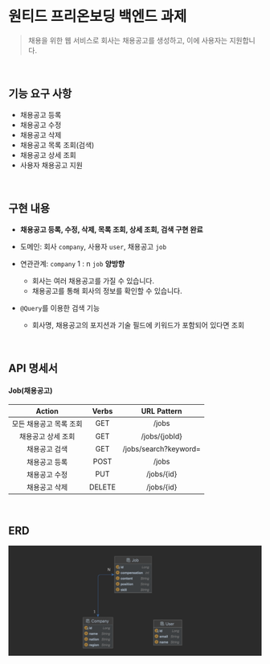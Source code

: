 # 원티드 프리온보딩 백엔드 과제

> 채용을 위한 웹 서비스로 회사는 채용공고를 생성하고, 이에 사용자는 지원합니다.

</br>

## 기능 요구 사항

- 채용공고 등록
- 채용공고 수정
- 채용공고 삭제
- 채용공고 목록 조회(검색)
- 채용공고 상세 조회
- 사용자 채용공고 지원

</br>

## 구현 내용

- **채용공고 등록, 수정, 삭제, 목록 조회, 상세 조회, 검색 구현 완료**
- 도메인: 회사 `company`, 사용자 `user`, 채용공고 `job`
- 연관관계:  `company` 1 : n `job`   **양방향**

  - 회사는 여러 채용공고를 가질 수 있습니다.
  - 채용공고를 통해 회사의 정보를 확인할 수 있습니다.
- `@Query`를 이용한 검색 기능
  - 회사명, 채용공고의 포지션과 기술 필드에 키워드가 포함되어 있다면 조회


</br>

## API 명세서

#### Job(채용공고)

|               Action               | Verbs  | URL Pattern  |
| :--------------------------------: | :----: | :----------: |
|        모든 채용공고 목록 조회        |  GET   |    /jobs    |
|           채용공고 상세 조회         |  GET   | /jobs/{jobId} |
|         채용공고 검색         |  GET  |    /jobs/search?keyword=    |
|      채용공고 등록      |  POST  |         /jobs         |
|      채용공고 수정      |  PUT   |      /jobs/{id}       |
| 채용공고 삭제 | DELETE | /jobs/{id} |

</br>

## ERD

<img src="images/erd.png" alt="erd" style="zoom:50%;" />



​    